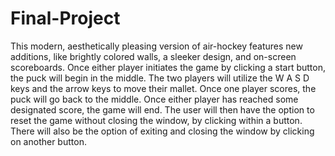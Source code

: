 Final-Project
=============

This modern, aesthetically pleasing version of air-hockey features new additions, like brightly colored walls, a sleeker design, and on-screen scoreboards. Once either player initiates the game by clicking a start button, the puck will begin in the middle. The two players will utilize the W A S D keys and the arrow keys to move their mallet. Once one player scores, the puck will go back to the middle. Once either player has reached some designated score, the game will end. The user will then have the option to reset the game without closing the window, by clicking within a button. There will also be the option of exiting and closing the window by clicking on another button. 
